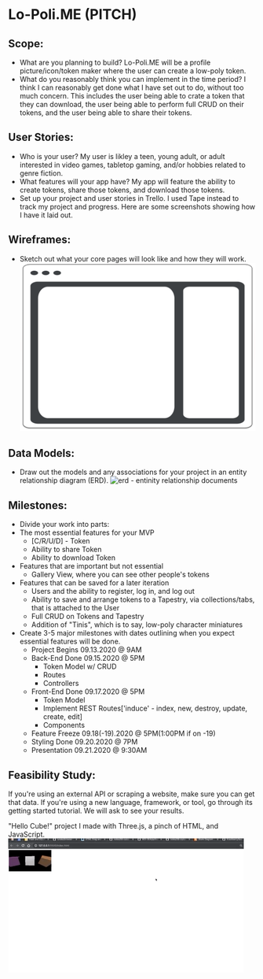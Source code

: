 # Lo-Poli.ME (PITCH)

## Scope: 
- What are you planning to build? 
  Lo-Poli.ME will be a profile picture/icon/token maker where the user can create a low-poly token. 
- What do you reasonably think you can implement in the time period?
  I think I can reasonably get done what I have set out to do, without too much concern. This includes the user being able to crate a token that they can download, the user being able to perform full CRUD on their tokens, and the user being able to share their tokens.

## User Stories: 
- Who is your user?
  My user is likley a teen, young adult, or adult interested in video games, tabletop gaming, and/or hobbies related to genre fiction. 
- What features will your app have?
  My app will feature the ability to create tokens, share those tokens, and download those tokens.
- Set up your project and user stories in Trello.
  I used Tape instead to track my project and progress. Here are some screenshots showing how I have it laid out. 

## Wireframes: 
- Sketch out what your core pages will look like and how they will work. 
![wireframes](./assets/wireframes/token_maker.png)

## Data Models: 
- Draw out the models and any associations for your project in an entity relationship diagram (ERD).
![erd - entinity relationship documents](./asssets/erd/token_erd.png)

## Milestones: 
- Divide your work into parts: 
- The most essential features for your MVP
  - [C/R/U/D] - Token
  - Ability to share Token
  - Ability to download Token
- Features that are important but not essential 
  - Gallery View, where you can see other people's tokens
- Features that can be saved for a later iteration
  - Users and the ability to register, log in, and log out
  - Ability to save and arrange tokens to a Tapestry, via collections/tabs, that is attached to the User
  - Full CRUD on Tokens and Tapestry
  - Addition of "Tinis", which is to say, low-poly character miniatures
- Create 3-5 major milestones with dates outlining when you expect essential features will be done.
  - Project Begins 09.13.2020 @ 9AM
  - Back-End Done 09.15.2020 @ 5PM
      * Token Model w/ CRUD
      * Routes
      * Controllers
  - Front-End Done 09.17.2020 @ 5PM
      * Token Model
      * Implement REST Routes['induce' - index, new, destroy, update, create, edit]
      * Components
  - Feature Freeze 09.18(-19).2020 @ 5PM(1:00PM if on -19)
  - Styling Done 09.20.2020 @ 7PM
  - Presentation 09.21.2020 @ 9:30AM

## Feasibility Study: 

If you're using an external API or scraping a website, make sure you can get that data. If you're using a new language, framework, or tool, go through its getting started tutorial. We will ask to see your results.

"Hello Cube!" project I made with Three.js, a pinch of HTML, and JavaScript.
![Hello Cube which renders three floating rotating cubes in 3d in the browser](getting_started.gif)